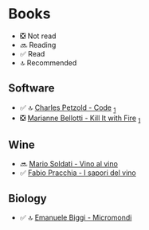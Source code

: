 # Books
 - ❎ Not read
 - 🔜 Reading
 - ✅ Read
 - 🔝 Recommended

## Software
 - ✅ 🔝 [Charles Petzold - Code](http://www.charlespetzold.com/code/) <sub>[1](https://blog.codinghorror.com/if-loving-computers-is-wrong-i-dont-want-to-be-right/)</sub>
 - ❎ [Marianne Bellotti - Kill It with Fire](https://nostarch.com/kill-it-fire) <sub>[1](https://www.usenix.org/publications/loginonline/kill-it-fire)</sub>

## Wine
 - 🔜 [Mario Soldati - Vino al vino](https://www.giunti.it/catalogo/vino-al-vino-9788845293931)
 - ✅ [Fabio Pracchia - I sapori del vino](https://www.slowfoodeditore.it/it/assaggi-slow-wine/i-sapori-del-vino-9788884994592-710.html)

## Biology
 - ✅ 🔝 [Emanuele Biggi - Micromondi](https://www.ilsaggiatore.com/libro/micromondi/)
 